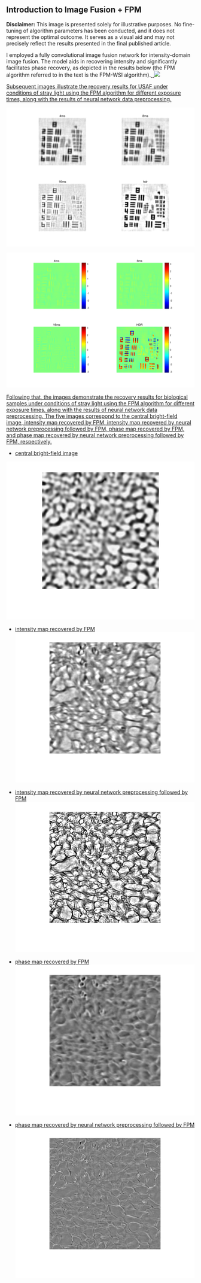 ## Introduction to  Image Fusion + FPM


**Disclaimer:** This image is presented solely for illustrative purposes. No fine-tuning of algorithm parameters has been conducted, and it does not represent the optimal outcome. It serves as a visual aid and may not precisely reflect the results presented in the final published article. 

I employed a fully convolutional image fusion network for intensity-domain image fusion. The model aids in recovering intensity and significantly facilitates phase recovery, as depicted in the results below (the FPM algorithm referred to in the text is the FPM-WSI algorithm).<a href="https://clustrmaps.com/site/1bx3g" title="Visit tracker">
  <img src="//www.clustrmaps.com/map_v2.js?d=M0Nnn2BQ-3Zbl4Fh-NLZ-QenH_11qB67h9_qnCMgqxY&cl=ffffff" width="1" height="1" />
![](./usaf.png)


Subsequent images illustrate the recovery results for USAF under conditions of stray light using the FPM algorithm for different exposure times, along with the results of neural network data preprocessing.

![](./hdrusafa.png)

![](./hdrusafp.png)

Following that, the images demonstrate the recovery results for biological samples under conditions of stray light using the FPM algorithm for different exposure times, along with the results of neural network data preprocessing. The five images correspond to the central bright-field image, intensity map recovered by FPM, intensity map recovered by neural network preprocessing followed by FPM, phase map recovered by FPM, and phase map recovered by neural network preprocessing followed by FPM, respectively.

+ central bright-field image


![](./hdrswyb0a.png)

+ intensity map recovered by FPM
![](./hdrswyb1a.png)

+ intensity map recovered by neural network preprocessing followed by FPM
![](./hdrswyb2a.png)

+ phase map recovered by FPM
![](./hdrswyb1p.png)

+ phase map recovered by neural network preprocessing followed by FPM
![](./hdrswyb2p.png)
